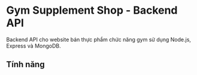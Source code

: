 # Gym Supplement Shop - Backend API

Backend API cho website bán thực phẩm chức năng gym sử dụng Node.js, Express và MongoDB.

## Tính năng
